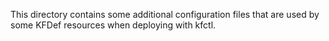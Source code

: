 This directory contains some additional configuration files that are used by some KFDef resources
when deploying with kfctl.